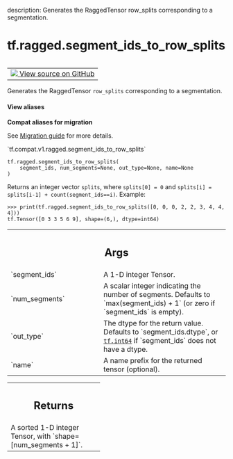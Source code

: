 description: Generates the RaggedTensor row_splits corresponding to a segmentation.

<div itemscope itemtype="http://developers.google.com/ReferenceObject">
<meta itemprop="name" content="tf.ragged.segment_ids_to_row_splits" />
<meta itemprop="path" content="Stable" />
</div>

# tf.ragged.segment_ids_to_row_splits

<!-- Insert buttons and diff -->

<table class="tfo-notebook-buttons tfo-api nocontent" align="left">
<td>
  <a target="_blank" href="https://github.com/tensorflow/tensorflow/blob/r2.3/tensorflow/python/ops/ragged/segment_id_ops.py#L78-L137">
    <img src="https://www.tensorflow.org/images/GitHub-Mark-32px.png" />
    View source on GitHub
  </a>
</td>
</table>



Generates the RaggedTensor `row_splits` corresponding to a segmentation.

<section class="expandable">
  <h4 class="showalways">View aliases</h4>
  <p>
<b>Compat aliases for migration</b>
<p>See
<a href="https://www.tensorflow.org/guide/migrate">Migration guide</a> for
more details.</p>
<p>`tf.compat.v1.ragged.segment_ids_to_row_splits`</p>
</p>
</section>

<pre class="devsite-click-to-copy prettyprint lang-py tfo-signature-link">
<code>tf.ragged.segment_ids_to_row_splits(
    segment_ids, num_segments=None, out_type=None, name=None
)
</code></pre>



<!-- Placeholder for "Used in" -->

Returns an integer vector `splits`, where `splits[0] = 0` and
`splits[i] = splits[i-1] + count(segment_ids==i)`.  Example:

```
>>> print(tf.ragged.segment_ids_to_row_splits([0, 0, 0, 2, 2, 3, 4, 4, 4]))
tf.Tensor([0 3 3 5 6 9], shape=(6,), dtype=int64)
```

<!-- Tabular view -->
 <table class="responsive fixed orange">
<colgroup><col width="214px"><col></colgroup>
<tr><th colspan="2"><h2 class="add-link">Args</h2></th></tr>

<tr>
<td>
`segment_ids`
</td>
<td>
A 1-D integer Tensor.
</td>
</tr><tr>
<td>
`num_segments`
</td>
<td>
A scalar integer indicating the number of segments.  Defaults
to `max(segment_ids) + 1` (or zero if `segment_ids` is empty).
</td>
</tr><tr>
<td>
`out_type`
</td>
<td>
The dtype for the return value.  Defaults to `segment_ids.dtype`,
or <a href="../../tf.md#int64"><code>tf.int64</code></a> if `segment_ids` does not have a dtype.
</td>
</tr><tr>
<td>
`name`
</td>
<td>
A name prefix for the returned tensor (optional).
</td>
</tr>
</table>



<!-- Tabular view -->
 <table class="responsive fixed orange">
<colgroup><col width="214px"><col></colgroup>
<tr><th colspan="2"><h2 class="add-link">Returns</h2></th></tr>
<tr class="alt">
<td colspan="2">
A sorted 1-D integer Tensor, with `shape=[num_segments + 1]`.
</td>
</tr>

</table>

